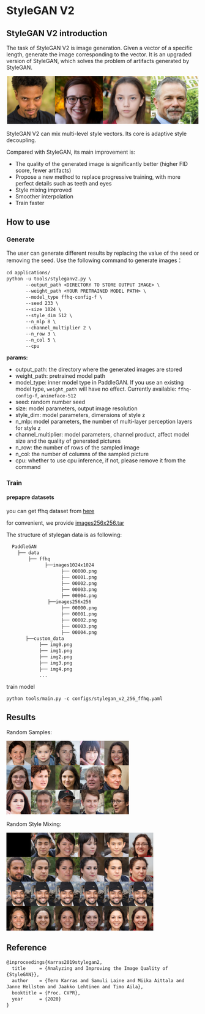 # StyleGAN V2

## StyleGAN V2 introduction

The task of StyleGAN V2 is image generation. Given a vector of a specific length, generate the image corresponding to the vector. It is an upgraded version of StyleGAN, which solves the problem of artifacts generated by StyleGAN.

<div align="center">
  <img src="../../imgs/stylegan2-teaser-1024x256.png" width="500"/>
</div>

StyleGAN V2 can mix multi-level style vectors. Its core is adaptive style decoupling.

Compared with StyleGAN, its main improvement is:

- The quality of the generated image is significantly better (higher FID score, fewer artifacts)
- Propose a new method to replace progressive training, with more perfect details such as teeth and eyes
- Style mixing improved
- Smoother interpolation
- Train faster

## How to use

### Generate

The user can generate different results by replacing the value of the seed or removing the seed. Use the following command to generate images：

```
cd applications/
python -u tools/styleganv2.py \
       --output_path <DIRECTORY TO STORE OUTPUT IMAGE> \
       --weight_path <YOUR PRETRAINED MODEL PATH> \
       --model_type ffhq-config-f \
       --seed 233 \
       --size 1024 \
       --style_dim 512 \
       --n_mlp 8 \
       --channel_multiplier 2 \
       --n_row 3 \
       --n_col 5 \
       --cpu
```

**params:**
- output_path: the directory where the generated images are stored
- weight_path: pretrained model path
- model_type: inner model type in PaddleGAN. If you use an existing model type, `weight_path` will have no effect.
  Currently available: `ffhq-config-f`, `animeface-512`
- seed: random number seed
- size: model parameters, output image resolution
- style_dim: model parameters, dimensions of style z
- n_mlp: model parameters, the number of multi-layer perception layers for style z
- channel_multiplier: model parameters, channel product, affect model size and the quality of generated pictures
- n_row: the number of rows of the sampled image
- n_col: the number of columns of the sampled picture
- cpu: whether to use cpu inference, if not, please remove it from the command

### Train

#### prepapre datasets
you can get ffhq dataset from [here](https://drive.google.com/drive/folders/1u2xu7bSrWxrbUxk-dT-UvEJq8IjdmNTP)

for convenient, we provide [images256x256.tar](https://paddlegan.bj.bcebos.com/datasets/images256x256.tar)

The structure of stylegan data is as following:
  ```
    PaddleGAN
      ├── data
          ├── ffhq
                ├──images1024x1024
                      ├── 00000.png
                      ├── 00001.png
                      ├── 00002.png
                      ├── 00003.png
                      ├── 00004.png
                 ├──images256x256
                      ├── 00000.png
                      ├── 00001.png
                      ├── 00002.png
                      ├── 00003.png
                      ├── 00004.png
         ├──custom_data
              ├── img0.png
              ├── img1.png
              ├── img2.png
              ├── img3.png
              ├── img4.png
              ...
  ```

train model
```
python tools/main.py -c configs/stylegan_v2_256_ffhq.yaml
```

## Results

Random Samples:

![Samples](../../imgs/stylegan2-sample.png)

Random Style Mixing:

![Random Style Mixing](../../imgs/stylegan2-sample-mixing-0.png)


## Reference

```
@inproceedings{Karras2019stylegan2,
  title     = {Analyzing and Improving the Image Quality of {StyleGAN}},
  author    = {Tero Karras and Samuli Laine and Miika Aittala and Janne Hellsten and Jaakko Lehtinen and Timo Aila},
  booktitle = {Proc. CVPR},
  year      = {2020}
}

```
